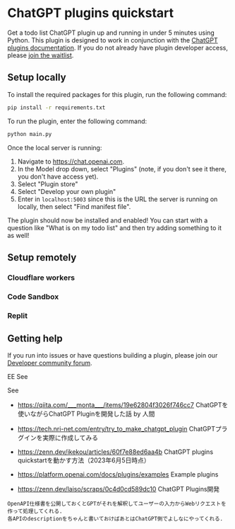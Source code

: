# ChatGPT plugins quickstart

Get a todo list ChatGPT plugin up and running in under 5 minutes using Python. This plugin is designed to work in conjunction with the [ChatGPT plugins documentation](https://platform.openai.com/docs/plugins). If you do not already have plugin developer access, please [join the waitlist](https://openai.com/waitlist/plugins).

## Setup locally

To install the required packages for this plugin, run the following command:

```bash
pip install -r requirements.txt
```

To run the plugin, enter the following command:

```bash
python main.py
```

Once the local server is running:

1. Navigate to https://chat.openai.com. 
2. In the Model drop down, select "Plugins" (note, if you don't see it there, you don't have access yet).
3. Select "Plugin store"
4. Select "Develop your own plugin"
5. Enter in `localhost:5003` since this is the URL the server is running on locally, then select "Find manifest file".

The plugin should now be installed and enabled! You can start with a question like "What is on my todo list" and then try adding something to it as well! 

## Setup remotely

### Cloudflare workers

### Code Sandbox

### Replit

## Getting help

If you run into issues or have questions building a plugin, please join our [Developer community forum](https://community.openai.com/c/chat-plugins/20).

EE See

See
- https://qiita.com/___monta___/items/19e62804f3026f746cc7
  ChatGPTを使いながらChatGPT Pluginを開発した話 by 人間

- https://tech.nri-net.com/entry/try_to_make_chatgpt_plugin
  ChatGPTプラグインを実際に作成してみる

- https://zenn.dev/ikekou/articles/60f7e88ed6aa4b
  ChatGPT plugins quickstartを動かす方法（2023年6月5日時点）

- https://platform.openai.com/docs/plugins/examples
  Example plugins

- https://zenn.dev/laiso/scraps/0c4d0cd589dc10
  ChatGPT Plugins開発
```
OpenAPI仕様書を公開しておくとGPTがそれを解釈してユーザーの入力からWebリクエストを作って処理してくれる.
各APIのdescriptionをちゃんと書いておけばあとはChatGPT側でよしなにやってくれる.
```
